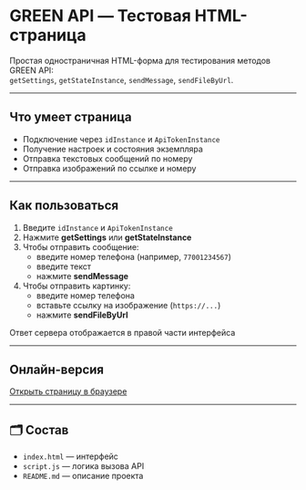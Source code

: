 # GREEN API — Тестовая HTML-страница

Простая одностраничная HTML-форма для тестирования методов GREEN API:  
`getSettings`, `getStateInstance`, `sendMessage`, `sendFileByUrl`.

---

## Что умеет страница

- Подключение через `idInstance` и `ApiTokenInstance`
- Получение настроек и состояния экземпляра
- Отправка текстовых сообщений по номеру
- Отправка изображений по ссылке и номеру

---

## Как пользоваться

1. Введите `idInstance` и `ApiTokenInstance`
2. Нажмите **getSettings** или **getStateInstance**
3. Чтобы отправить сообщение:
   - введите номер телефона (например, `77001234567`)
   - введите текст
   - нажмите **sendMessage**
4. Чтобы отправить картинку:
   - введите номер телефона
   - вставьте ссылку на изображение (`https://...`)
   - нажмите **sendFileByUrl**

Ответ сервера отображается в правой части интерфейса

---

## Онлайн-версия

[Открыть страницу в браузере](https://shvenglerivan.github.io/green-api-test-task/)  

---

## 🗂 Состав

- `index.html` — интерфейс
- `script.js` — логика вызова API
- `README.md` — описание проекта
